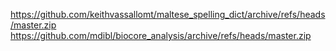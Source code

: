 https://github.com/keithvassallomt/maltese_spelling_dict/archive/refs/heads/master.zip
https://github.com/mdibl/biocore_analysis/archive/refs/heads/master.zip
